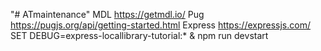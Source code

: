 "# ATmaintenance" 
MDL https://getmdl.io/
Pug https://pugjs.org/api/getting-started.html 
Express https://expressjs.com/ 
SET DEBUG=express-locallibrary-tutorial:* & npm run devstart